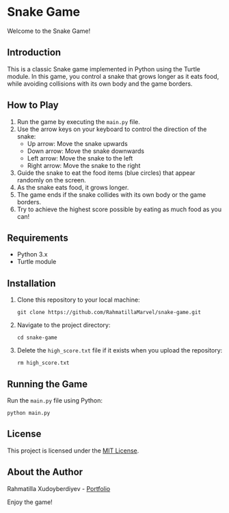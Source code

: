 # Snake Game

Welcome to the Snake Game!

## Introduction
This is a classic Snake game implemented in Python using the Turtle module. In this game, you control a snake that grows longer as it eats food, while avoiding collisions with its own body and the game borders.

## How to Play
1. Run the game by executing the `main.py` file.
2. Use the arrow keys on your keyboard to control the direction of the snake:
   - Up arrow: Move the snake upwards
   - Down arrow: Move the snake downwards
   - Left arrow: Move the snake to the left
   - Right arrow: Move the snake to the right
3. Guide the snake to eat the food items (blue circles) that appear randomly on the screen.
4. As the snake eats food, it grows longer.
5. The game ends if the snake collides with its own body or the game borders.
6. Try to achieve the highest score possible by eating as much food as you can!

## Requirements
- Python 3.x
- Turtle module

## Installation
1. Clone this repository to your local machine:
   ```
   git clone https://github.com/RahmatillaMarvel/snake-game.git
   ```
2. Navigate to the project directory:
   ```
   cd snake-game
   ```

3. Delete the `high_score.txt` file if it exists when you upload the repository:
   ```
   rm high_score.txt
   ```

## Running the Game
Run the `main.py` file using Python:
```
python main.py
```

## License
This project is licensed under the [MIT License](LICENSE).

## About the Author
Rahmatilla Xudoyberdiyev - [Portfolio](https://rahmatilla.uz)

Enjoy the game!
